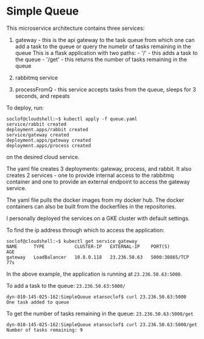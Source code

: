 # Simple Queue

This microservice architecture contains three services: 

1) gateway - this is the api gateway to the task queue from which one can add a task to the queue or query the numebr of tasks remaining in the queue
	This is a flask application with two paths: 
		- '/' - this adds a task to the queue
		- '/get' - this returns the number of tasks remaining in the queue

2) rabbitmq service

3) processFromQ - this service accepts tasks from the queue, sleeps for 3 seconds, and repeats

To deploy, run:

```
soclof@cloudshell:~$ kubectl apply -f queue.yaml
service/rabbit created
deployment.apps/rabbit created
service/gateway created
deployment.apps/gateway created
deployment.apps/process created
```

on the desired cloud service.

The yaml file creates 3 deployments: gateway, process, and rabbit. It also creates 2 services - one to provide internal access to the rabbitmq container and one to provide an external endpoint to access the gateway service.

The yaml file pulls the docker images from my docker hub. The docker containers can also be built from the dockerfiles in the repositories.

I personally deployed the services on a GKE cluster with default settings.

To find the ip address through which to access the application:

```
soclof@cloudshell:~$ kubectl get service gateway
NAME      TYPE           CLUSTER-IP   EXTERNAL-IP    PORT(S)          AGE
gateway   LoadBalancer   10.8.0.118   23.236.50.63   5000:30865/TCP   77s
```

In the above example, the application is running at `23.236.50.63:5000`.

To add a task to the queue: `23.236.50.63:5000/`
```
dyn-010-145-025-162:SimpleQueue etansoclof$ curl 23.236.50.63:5000
One task added to queue
```

To get the number of tasks remaining in the queue: `23.236.50.63:5000/get`
```
dyn-010-145-025-162:SimpleQueue etansoclof$ curl 23.236.50.63:5000/get
Number of tasks remaining: 9
```




